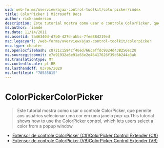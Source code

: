 ```yaml
---
uid: web-forms/overview/ajax-control-toolkit/colorpicker/index
title: ColorPicker | Microsoft Docs
author: rick-anderson
description: Este tutorial mostra como usar o controle ColorPicker, que permite aos usuários selecionar uma cor em uma janela pop-up.
ms.author: riande
ms.date: 11/14/2011
ms.assetid: 7a46340d-d7b0-427d-abbc-7fee884219ed
msc.legacyurl: /web-forms/overview/ajax-control-toolkit/colorpicker
msc.type: chapter
ms.openlocfilehash: c8721c1594cf40ed766caffdc9024d438256ec20
ms.sourcegitcommit: e7e91932a6e91a63e2e46417626f39d6b244a3ab
ms.translationtype: MT
ms.contentlocale: pt-BR
ms.lasthandoff: 03/06/2020
ms.locfileid: "78535815"
---
```

# <a name="colorpicker"></a><span data-ttu-id="c9811-103">ColorPicker</span><span class="sxs-lookup"><span data-stu-id="c9811-103">ColorPicker</span></span>

> <span data-ttu-id="c9811-104">Este tutorial mostra como usar o controle ColorPicker, que permite aos usuários selecionar uma cor em uma janela pop-up.</span><span class="sxs-lookup"><span data-stu-id="c9811-104">This tutorial shows how to use the ColorPicker control, which lets users select a color from a popup window.</span></span>

- [<span data-ttu-id="c9811-105">Extensor de controle ColorPicker (C#)</span><span class="sxs-lookup"><span data-stu-id="c9811-105">ColorPicker Control Extender (C#)</span></span>](using-the-colorpicker-control-extender-cs.md)
- [<span data-ttu-id="c9811-106">Extensor de controle ColorPicker (VB)</span><span class="sxs-lookup"><span data-stu-id="c9811-106">ColorPicker Control Extender (VB)</span></span>](using-the-colorpicker-control-extender-vb.md)
